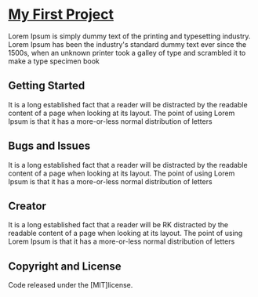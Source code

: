 # [My First Project](https://github.com/rajkamal-pits/MyFirstProject/)
Lorem Ipsum is simply dummy text of the printing and typesetting industry. Lorem Ipsum has been the industry's standard dummy text ever since the 1500s, when an unknown printer took a galley of type and scrambled it to make a type specimen book

## Getting Started

It is a long established fact that a reader will be distracted by the readable content of a page when looking at its layout. The point of using Lorem Ipsum is that it has a more-or-less normal distribution of letters

## Bugs and Issues

It is a long established fact that a reader will be distracted by the readable content of a page when looking at its layout. The point of using Lorem Ipsum is that it has a more-or-less normal distribution of letters

## Creator

It is a long established fact that a reader will be RK distracted by the readable content of a page when looking at its layout. The point of using Lorem Ipsum is that it has a more-or-less normal distribution of letters

## Copyright and License

Code released under the [MIT]license.